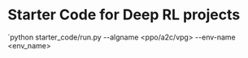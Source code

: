 # Starter Code for Deep RL projects

`python starter_code/run.py --algname <ppo/a2c/vpg> --env-name <env_name>
